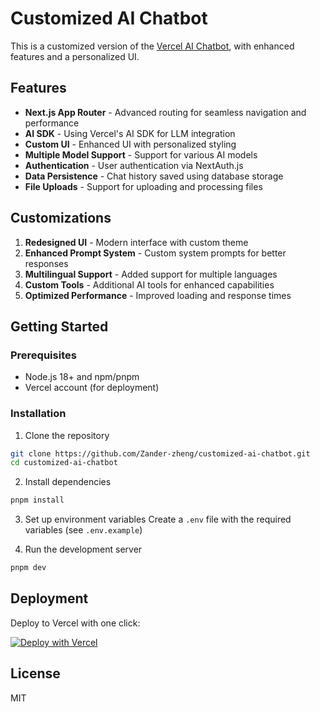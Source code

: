 # Customized AI Chatbot

This is a customized version of the [Vercel AI Chatbot](https://github.com/vercel/ai-chatbot), with enhanced features and a personalized UI.

## Features

- **Next.js App Router** - Advanced routing for seamless navigation and performance
- **AI SDK** - Using Vercel's AI SDK for LLM integration
- **Custom UI** - Enhanced UI with personalized styling
- **Multiple Model Support** - Support for various AI models
- **Authentication** - User authentication via NextAuth.js
- **Data Persistence** - Chat history saved using database storage
- **File Uploads** - Support for uploading and processing files

## Customizations

1. **Redesigned UI** - Modern interface with custom theme
2. **Enhanced Prompt System** - Custom system prompts for better responses
3. **Multilingual Support** - Added support for multiple languages
4. **Custom Tools** - Additional AI tools for enhanced capabilities
5. **Optimized Performance** - Improved loading and response times

## Getting Started

### Prerequisites

- Node.js 18+ and npm/pnpm
- Vercel account (for deployment)

### Installation

1. Clone the repository
```bash
git clone https://github.com/Zander-zheng/customized-ai-chatbot.git
cd customized-ai-chatbot
```

2. Install dependencies
```bash
pnpm install
```

3. Set up environment variables
Create a `.env` file with the required variables (see `.env.example`)

4. Run the development server
```bash
pnpm dev
```

## Deployment

Deploy to Vercel with one click:

[![Deploy with Vercel](https://vercel.com/button)](https://vercel.com/new/clone?repository-url=https%3A%2F%2Fgithub.com%2FZander-zheng%2Fcustomized-ai-chatbot)

## License

MIT